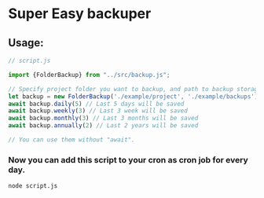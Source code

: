 # Super Easy backuper


## Usage:
```js
// script.js

import {FolderBackup} from "../src/backup.js";

// Specify project folder you want to backup, and path to backup storage
let backup = new FolderBackup('./example/project', './example/backups') // IN, OUT
await backup.daily(5) // Last 5 days will be saved
await backup.weekly(3) // Last 3 week will be saved
await backup.monthly(3) // Last 3 months will be saved
await backup.annually(2) // Last 2 years will be saved

// You can use them without "await".
```

### Now you can add this script to your cron as cron job for every day.

```shell
node script.js
```